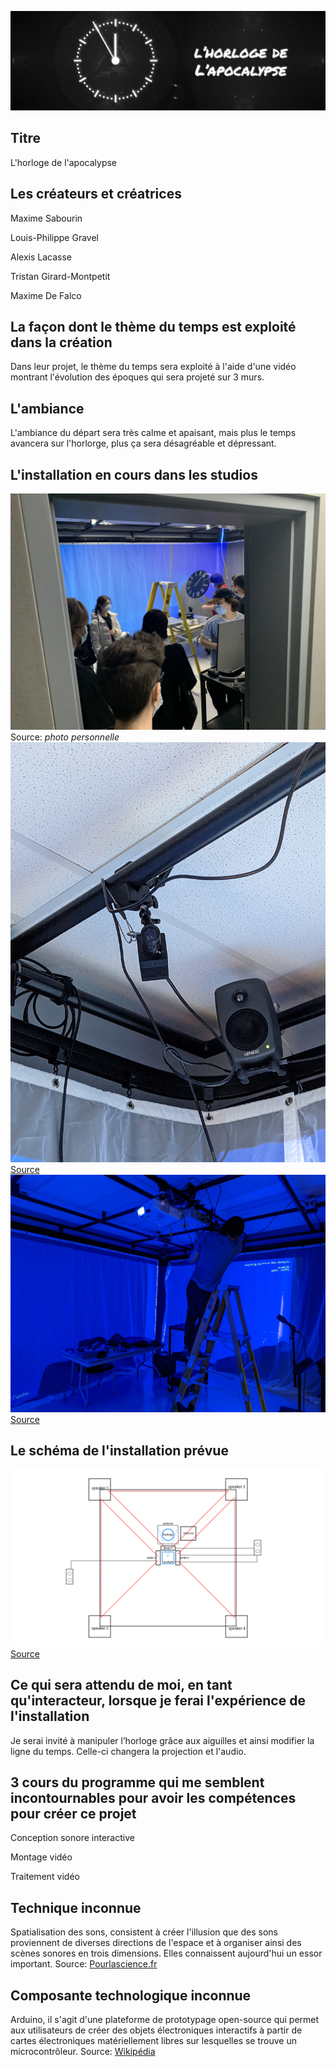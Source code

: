 ![banniere_page_projet.jpg](media_apocalypse/banniere_page_projet.jpg)
## Titre
L'horloge de l'apocalypse
## Les créateurs et créatrices
Maxime Sabourin

Louis-Philippe Gravel

Alexis Lacasse

Tristan Girard-Montpetit

Maxime De Falco

## La façon dont le thème du temps est exploité dans la création
Dans leur projet, le thème du temps sera exploité à l'aide d'une vidéo montrant l'évolution des époques qui sera projeté sur 3 murs.
## L'ambiance
L'ambiance du départ sera très calme et apaisant, mais plus le temps avancera sur l'horlorge, plus ça sera désagréable et dépressant.
## L'installation en cours dans les studios
![studio.jgp](media_apocalypse/studio.jpg) Source: *photo personnelle*
![camera.jgp](media_apocalypse/camera.jpg) [Source](https://tim-montmorency.com/2022/projets/L-horloge-de-l-apocalypse/docs/web/index.html)
![projecteurs.jpg](media_apocalypse/projecteurs.jpg) [Source](https://tim-montmorency.com/2022/projets/L-horloge-de-l-apocalypse/docs/web/index.html)
## Le schéma de l'installation prévue
![plantation.png](media_apocalypse/plantation.png) [Source](https://tim-montmorency.com/2022/projets/L-horloge-de-l-apocalypse/docs/web/index.html)
## Ce qui sera attendu de moi, en tant qu'interacteur, lorsque je ferai l'expérience de l'installation
Je serai invité à manipuler l’horloge grâce aux aiguilles et ainsi modifier la ligne du temps. Celle-ci changera la projection et l'audio.
## 3 cours du programme qui me semblent incontournables pour avoir les compétences pour créer ce projet
Conception sonore interactive

Montage vidéo

Traitement vidéo

##  Technique inconnue
Spatialisation des sons, consistent à créer l'illusion que des sons proviennent de diverses directions de l'espace et à organiser ainsi des scènes sonores en trois dimensions. Elles connaissent aujourd'hui un essor important. 
Source: [Pourlascience.fr](https://www.pourlascience.fr/sd/informatique/la-spatialisation-du-son-1755.php#:~:text=Les%20techniques%20de%20spatialisation%20du,aujourd'hui%20un%20essor%20important.)

## Composante technologique inconnue

Arduino, il s'agit d'une plateforme de prototypage open-source qui permet aux utilisateurs de créer des objets électroniques interactifs à partir de cartes électroniques matériellement libres sur lesquelles se trouve un microcontrôleur. 
Source: [Wikipédia](https://fr.wikipedia.org/wiki/Arduino)
